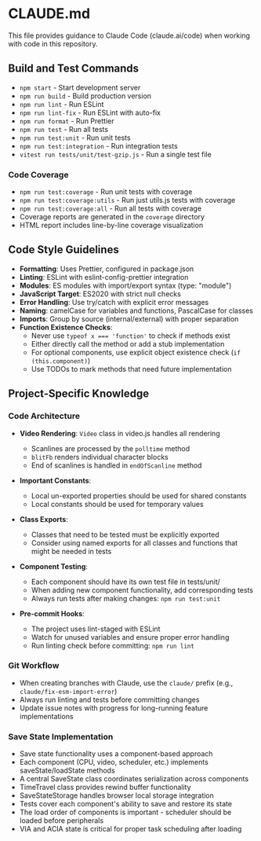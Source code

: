 # CLAUDE.md

This file provides guidance to Claude Code (claude.ai/code) when working with code in this repository.

## Build and Test Commands

- `npm start` - Start development server
- `npm run build` - Build production version
- `npm run lint` - Run ESLint
- `npm run lint-fix` - Run ESLint with auto-fix
- `npm run format` - Run Prettier
- `npm run test` - Run all tests
- `npm run test:unit` - Run unit tests
- `npm run test:integration` - Run integration tests
- `vitest run tests/unit/test-gzip.js` - Run a single test file

### Code Coverage

- `npm run test:coverage` - Run unit tests with coverage
- `npm run test:coverage:utils` - Run just utils.js tests with coverage
- `npm run test:coverage:all` - Run all tests with coverage
- Coverage reports are generated in the `coverage` directory
- HTML report includes line-by-line coverage visualization

## Code Style Guidelines

- **Formatting**: Uses Prettier, configured in package.json
- **Linting**: ESLint with eslint-config-prettier integration
- **Modules**: ES modules with import/export syntax (type: "module")
- **JavaScript Target**: ES2020 with strict null checks
- **Error Handling**: Use try/catch with explicit error messages
- **Naming**: camelCase for variables and functions, PascalCase for classes
- **Imports**: Group by source (internal/external) with proper separation
- **Function Existence Checks**:
  - Never use `typeof x === 'function'` to check if methods exist
  - Either directly call the method or add a stub implementation
  - For optional components, use explicit object existence check (`if (this.component)`)
  - Use TODOs to mark methods that need future implementation

## Project-Specific Knowledge

### Code Architecture

- **Video Rendering**: `Video` class in video.js handles all rendering

  - Scanlines are processed by the `polltime` method
  - `blitFb` renders individual character blocks
  - End of scanlines is handled in `endOfScanline` method

- **Important Constants**:

  - Local un-exported properties should be used for shared constants
  - Local constants should be used for temporary values

- **Class Exports**:

  - Classes that need to be tested must be explicitly exported
  - Consider using named exports for all classes and functions that might be needed in tests

- **Component Testing**:

  - Each component should have its own test file in tests/unit/
  - When adding new component functionality, add corresponding tests
  - Always run tests after making changes: `npm run test:unit`

- **Pre-commit Hooks**:
  - The project uses lint-staged with ESLint
  - Watch for unused variables and ensure proper error handling
  - Run linting check before committing: `npm run lint`

### Git Workflow

- When creating branches with Claude, use the `claude/` prefix (e.g., `claude/fix-esm-import-error`)
- Always run linting and tests before committing changes
- Update issue notes with progress for long-running feature implementations

### Save State Implementation

- Save state functionality uses a component-based approach
- Each component (CPU, video, scheduler, etc.) implements saveState/loadState methods
- A central SaveState class coordinates serialization across components
- TimeTravel class provides rewind buffer functionality
- SaveStateStorage handles browser local storage integration
- Tests cover each component's ability to save and restore its state
- The load order of components is important - scheduler should be loaded before peripherals
- VIA and ACIA state is critical for proper task scheduling after loading
